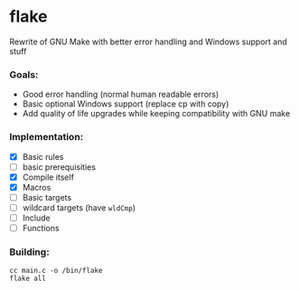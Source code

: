 # flake
Rewrite of GNU Make with better error handling and Windows support and stuff

### Goals:
- Good error handling (normal human readable errors)
- Basic optional Windows support (replace cp with copy)
- Add quality of life upgrades while keeping compatibility with GNU make

### Implementation:
- [x] Basic rules
- [ ] basic prerequisities
- [x] Compile itself
- [x] Macros
- [ ] Basic targets
- [ ] wildcard targets (have `wldCmp`)
- [ ] Include
- [ ] Functions

### Building:
```
cc main.c -o /bin/flake
flake all
```
